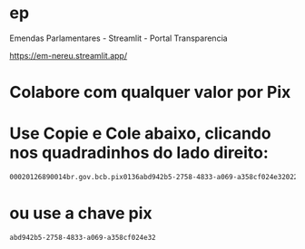 # ep
Emendas Parlamentares - Streamlit - Portal Transparencia

https://em-nereu.streamlit.app/ 

# Colabore com qualquer valor por Pix

# Use Copie e Cole abaixo, clicando nos quadradinhos do lado direito: 
```bash
00020126890014br.gov.bcb.pix0136abd942b5-2758-4833-a069-a358cf024e320227Colaborar ao projeto. Grato5204000053039865802BR5922Nereu Magalhaes Mattar6008Brasilia62090505lubg76304DA26
```


# ou use a chave pix
```bash
abd942b5-2758-4833-a069-a358cf024e32
```
